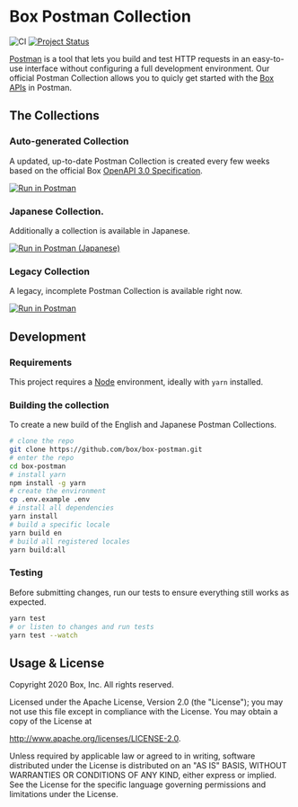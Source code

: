 # Box Postman Collection

![CI](https://github.com/box/box-postman/workflows/CI/badge.svg) [![Project Status](https://opensource.box.com/badges/active.svg)](http://opensource.box.com/badges)

[Postman](https://www.getpostman.com/) is a tool that lets you build and test HTTP requests in an easy-to-use interface without configuring a full development environment. Our official Postman Collection allows you to quicly get started with the [Box APIs](https://developer.box.com/) in Postman.

## The Collections

### Auto-generated Collection

A updated, up-to-date Postman Collection is created every few weeks based on
the official Box [OpenAPI 3.0 Specification][openapi].

[![Run in Postman](https://run.pstmn.io/button.svg)][english]

### Japanese Collection.

Additionally a collection is available in Japanese.

[![Run in Postman (Japanese)](https://run.pstmn.io/button.svg)][japanese]

### Legacy Collection

A legacy, incomplete Postman Collection is available right now.

[![Run in Postman](https://run.pstmn.io/button.svg)][legacy]

## Development

### Requirements

This project requires a [Node](https://nodejs.org/) environment, ideally with
`yarn` installed.

### Building the collection

To create a new build of the English and Japanese Postman Collections.

```sh
# clone the repo
git clone https://github.com/box/box-postman.git
# enter the repo
cd box-postman
# install yarn
npm install -g yarn
# create the environment
cp .env.example .env
# install all dependencies
yarn install
# build a specific locale
yarn build en
# build all registered locales
yarn build:all
```

### Testing

Before submitting changes, run our tests to ensure everything still works as
expected.

```sh
yarn test
# or listen to changes and run tests
yarn test --watch
```

## Usage & License

Copyright 2020 Box, Inc. All rights reserved.

Licensed under the Apache License, Version 2.0 (the "License"); you may not use
this file except in compliance with the License. You may obtain a copy of the
License at

http://www.apache.org/licenses/LICENSE-2.0.

Unless required by applicable law or agreed to in writing, software distributed
under the License is distributed on an "AS IS" BASIS, WITHOUT WARRANTIES OR
CONDITIONS OF ANY KIND, either express or implied. See the License for the
specific language governing permissions and limitations under the License.

[legacy]: https://app.getpostman.com/run-collection/768279fde466dffc5511 
[openapi]: https://github.com/box/box-openapi
[english]: https://app.getpostman.com/run-collection/62d85bbca8bf7bd5a48b 
[japanese]: https://app.getpostman.com/run-collection/71097146282762048e55 
